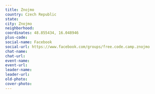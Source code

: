 ```yaml
---
title: Znojmo
country: Czech Republic
state: 
city: Znojmo
neighborhood: 
coordinates: 48.855434, 16.048946
plus-code:
social-name: Facebook
social-url: https://www.facebook.com/groups/free.code.camp.znojmo
chat-name:
chat-url:
event-name:
event-url:
leader-name:
leader-url:
old-photo: 
cover-photo:
---
```

